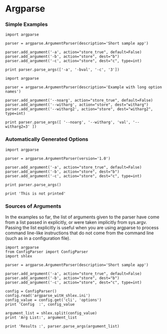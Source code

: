 # Argparse


### Simple Examples

```
import argparse

parser = argparse.ArgumentParser(description='Short sample app')

parser.add_argument('-a', action="store_true", default=False)
parser.add_argument('-b', action="store", dest="b")
parser.add_argument('-c', action="store", dest="c", type=int)

print parser.parse_args(['-a', '-bval', '-c', '3'])
```

```
import argparse

parser = argparse.ArgumentParser(description='Example with long option names')

parser.add_argument('--noarg', action="store_true", default=False)
parser.add_argument('--witharg', action="store", dest="witharg")
parser.add_argument('--witharg2', action="store", dest="witharg2", type=int)

print parser.parse_args([ '--noarg', '--witharg', 'val', '--witharg2=3' ])
```

### Automatically Generated Options

```
import argparse

parser = argparse.ArgumentParser(version='1.0')

parser.add_argument('-a', action="store_true", default=False)
parser.add_argument('-b', action="store", dest="b")
parser.add_argument('-c', action="store", dest="c", type=int)

print parser.parse_args()

print 'This is not printed'

```


### Sources of Arguments
In the examples so far, the list of arguments given to the parser have come from a list passed in explicitly, or were taken implicitly from sys.argv. Passing the list explicitly is useful when you are using argparse to process command line-like instructions that do not come from the command line (such as in a configuration file).
```
import argparse
from ConfigParser import ConfigParser
import shlex

parser = argparse.ArgumentParser(description='Short sample app')

parser.add_argument('-a', action="store_true", default=False)
parser.add_argument('-b', action="store", dest="b")
parser.add_argument('-c', action="store", dest="c", type=int)

config = ConfigParser()
config.read('argparse_witH_shlex.ini')
config_value = config.get('cli', 'options')
print 'Config  :', config_value

argument_list = shlex.split(config_value)
print 'Arg List:', argument_list

print 'Results :', parser.parse_args(argument_list)
```
